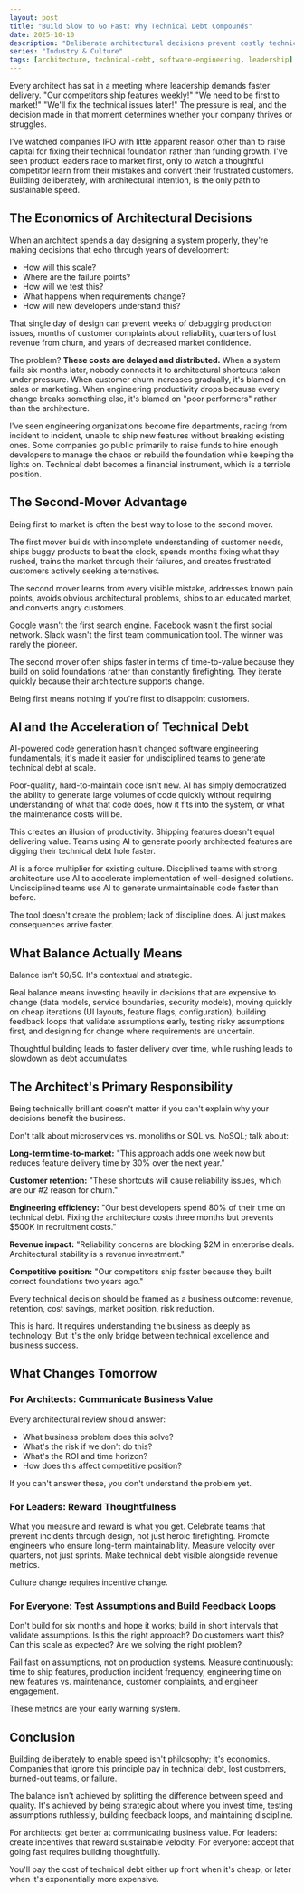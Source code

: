 ```yaml
---
layout: post
title: "Build Slow to Go Fast: Why Technical Debt Compounds"
date: 2025-10-10
description: "Deliberate architectural decisions prevent costly technical debt. Ignore the second-mover advantage at your peril. And architects must communicate business value to bridge the gap between technical excellence and sustainable speed."
series: "Industry & Culture"
tags: [architecture, technical-debt, software-engineering, leadership]
---
```


Every architect has sat in a meeting where leadership demands faster delivery. "Our competitors ship features weekly!" "We need to be first to market!" "We'll fix the technical issues later!" The pressure is real, and the decision made in that moment determines whether your company thrives or struggles.

I've watched companies IPO with little apparent reason other than to raise capital for fixing their technical foundation rather than funding growth. I've seen product leaders race to market first, only to watch a thoughtful competitor learn from their mistakes and convert their frustrated customers. Building deliberately, with architectural intention, is the only path to sustainable speed.

## The Economics of Architectural Decisions

When an architect spends a day designing a system properly, they're making decisions that echo through years of development:
- How will this scale?
- Where are the failure points?
- How will we test this?
- What happens when requirements change?
- How will new developers understand this?

That single day of design can prevent weeks of debugging production issues, months of customer complaints about reliability, quarters of lost revenue from churn, and years of decreased market confidence.

The problem? **These costs are delayed and distributed.** When a system fails six months later, nobody connects it to architectural shortcuts taken under pressure. When customer churn increases gradually, it's blamed on sales or marketing. When engineering productivity drops because every change breaks something else, it's blamed on "poor performers" rather than the architecture.

I've seen engineering organizations become fire departments, racing from incident to incident, unable to ship new features without breaking existing ones. Some companies go public primarily to raise funds to hire enough developers to manage the chaos or rebuild the foundation while keeping the lights on. Technical debt becomes a financial instrument, which is a terrible position.

## The Second-Mover Advantage

Being first to market is often the best way to lose to the second mover.

The first mover builds with incomplete understanding of customer needs, ships buggy products to beat the clock, spends months fixing what they rushed, trains the market through their failures, and creates frustrated customers actively seeking alternatives.

The second mover learns from every visible mistake, addresses known pain points, avoids obvious architectural problems, ships to an educated market, and converts angry customers.

Google wasn't the first search engine. Facebook wasn't the first social network. Slack wasn't the first team communication tool. The winner was rarely the pioneer.

The second mover often ships faster in terms of time-to-value because they build on solid foundations rather than constantly firefighting. They iterate quickly because their architecture supports change.

Being first means nothing if you're first to disappoint customers.

## AI and the Acceleration of Technical Debt

AI-powered code generation hasn't changed software engineering fundamentals; it's made it easier for undisciplined teams to generate technical debt at scale.

Poor-quality, hard-to-maintain code isn't new. AI has simply democratized the ability to generate large volumes of code quickly without requiring understanding of what that code does, how it fits into the system, or what the maintenance costs will be.

This creates an illusion of productivity. Shipping features doesn't equal delivering value. Teams using AI to generate poorly architected features are digging their technical debt hole faster.

AI is a force multiplier for existing culture. Disciplined teams with strong architecture use AI to accelerate implementation of well-designed solutions. Undisciplined teams use AI to generate unmaintainable code faster than before.

The tool doesn't create the problem; lack of discipline does. AI just makes consequences arrive faster.

## What Balance Actually Means

Balance isn't 50/50. It's contextual and strategic.

Real balance means investing heavily in decisions that are expensive to change (data models, service boundaries, security models), moving quickly on cheap iterations (UI layouts, feature flags, configuration), building feedback loops that validate assumptions early, testing risky assumptions first, and designing for change where requirements are uncertain.

Thoughtful building leads to faster delivery over time, while rushing leads to slowdown as debt accumulates.

## The Architect's Primary Responsibility

Being technically brilliant doesn't matter if you can't explain why your decisions benefit the business.

Don't talk about microservices vs. monoliths or SQL vs. NoSQL; talk about:

**Long-term time-to-market:**
"This approach adds one week now but reduces feature delivery time by 30% over the next year."

**Customer retention:**
"These shortcuts will cause reliability issues, which are our #2 reason for churn."

**Engineering efficiency:**
"Our best developers spend 80% of their time on technical debt. Fixing the architecture costs three months but prevents $500K in recruitment costs."

**Revenue impact:**
"Reliability concerns are blocking $2M in enterprise deals. Architectural stability is a revenue investment."

**Competitive position:**
"Our competitors ship faster because they built correct foundations two years ago."

Every technical decision should be framed as a business outcome: revenue, retention, cost savings, market position, risk reduction.

This is hard. It requires understanding the business as deeply as technology. But it's the only bridge between technical excellence and business success.

## What Changes Tomorrow

### For Architects: Communicate Business Value

Every architectural review should answer:
- What business problem does this solve?
- What's the risk if we don't do this?
- What's the ROI and time horizon?
- How does this affect competitive position?

If you can't answer these, you don't understand the problem yet.

### For Leaders: Reward Thoughtfulness

What you measure and reward is what you get. Celebrate teams that prevent incidents through design, not just heroic firefighting. Promote engineers who ensure long-term maintainability. Measure velocity over quarters, not just sprints. Make technical debt visible alongside revenue metrics.

Culture change requires incentive change.

### For Everyone: Test Assumptions and Build Feedback Loops

Don't build for six months and hope it works; build in short intervals that validate assumptions. Is this the right approach? Do customers want this? Can this scale as expected? Are we solving the right problem?

Fail fast on assumptions, not on production systems. Measure continuously: time to ship features, production incident frequency, engineering time on new features vs. maintenance, customer complaints, and engineer engagement.

These metrics are your early warning system.

## Conclusion

Building deliberately to enable speed isn't philosophy; it's economics. Companies that ignore this principle pay in technical debt, lost customers, burned-out teams, or failure.

The balance isn't achieved by splitting the difference between speed and quality. It's achieved by being strategic about where you invest time, testing assumptions ruthlessly, building feedback loops, and maintaining discipline.

For architects: get better at communicating business value. For leaders: create incentives that reward sustainable velocity. For everyone: accept that going fast requires building thoughtfully.

You'll pay the cost of technical debt either up front when it's cheap, or later when it's exponentially more expensive.
